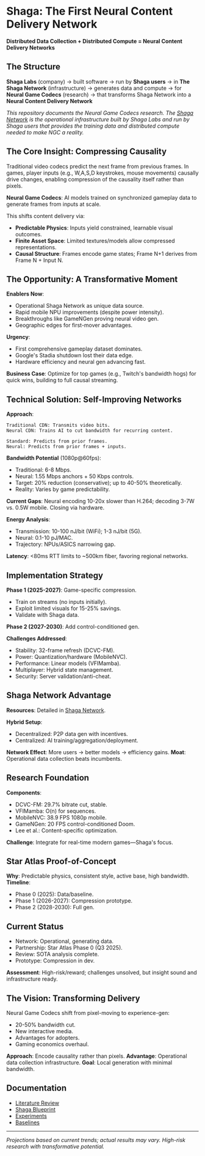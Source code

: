 # Shaga: The First Neural Content Delivery Network

**Distributed Data Collection + Distributed Compute = Neural Content Delivery Networks**

## The Structure

**Shaga Labs** (company) → built software → run by **Shaga users** → in **The Shaga Network** (infrastructure) → generates data and compute → for **Neural Game Codecs** (research) → that transforms Shaga Network into a **Neural Content Delivery Network**

*This repository documents the Neural Game Codecs research. The [Shaga Network](shaga-network/) is the operational infrastructure built by Shaga Labs and run by Shaga users that provides the training data and distributed compute needed to make NGC a reality.*

## The Core Insight: Compressing Causality

Traditional video codecs predict the next frame from previous frames. In games, player inputs (e.g., W,A,S,D keystrokes, mouse movements) causally drive changes, enabling compression of the causality itself rather than pixels.

**Neural Game Codecs**: AI models trained on synchronized gameplay data to generate frames from inputs at scale.

This shifts content delivery via:
- **Predictable Physics**: Inputs yield constrained, learnable visual outcomes.
- **Finite Asset Space**: Limited textures/models allow compressed representations.
- **Causal Structure**: Frames encode game states; Frame N+1 derives from Frame N + Input N.

## The Opportunity: A Transformative Moment

**Enablers Now**:
- Operational Shaga Network as unique data source.
- Rapid mobile NPU improvements (despite power intensity).
- Breakthroughs like GameNGen proving neural video gen.
- Geographic edges for first-mover advantages.

**Urgency**:
- First comprehensive gameplay dataset dominates.
- Google's Stadia shutdown lost their data edge.
- Hardware efficiency and neural gen advancing fast.

**Business Case**: Optimize for top games (e.g., Twitch's bandwidth hogs) for quick wins, building to full causal streaming.

## Technical Solution: Self-Improving Networks

**Approach**:
```
Traditional CDN: Transmits video bits.
Neural CDN: Trains AI to cut bandwidth for recurring content.

Standard: Predicts from prior frames.
Neural: Predicts from prior frames + inputs.
```

**Bandwidth Potential** (1080p@60fps):
- Traditional: 6-8 Mbps.
- Neural: 1.55 Mbps anchors + 50 Kbps controls.
- Target: 20% reduction (conservative); up to 40-50% theoretically.
- Reality: Varies by game predictability.

**Current Gaps**: Neural encoding 10-20x slower than H.264; decoding 3-7W vs. 0.5W mobile. Closing via hardware.

**Energy Analysis**:
- Transmission: 10-100 nJ/bit (WiFi); 1-3 nJ/bit (5G).
- Neural: 0.1-10 pJ/MAC.
- Trajectory: NPUs/ASICS narrowing gap.

**Latency**: <80ms RTT limits to ~500km fiber, favoring regional networks.

## Implementation Strategy

**Phase 1 (2025-2027)**: Game-specific compression.
- Train on streams (no inputs initially).
- Exploit limited visuals for 15-25% savings.
- Validate with Shaga data.

**Phase 2 (2027-2030)**: Add control-conditioned gen.

**Challenges Addressed**:
- Stability: 32-frame refresh (DCVC-FM).
- Power: Quantization/hardware (MobileNVC).
- Performance: Linear models (VFIMamba).
- Multiplayer: Hybrid state management.
- Security: Server validation/anti-cheat.

## Shaga Network Advantage

**Resources**: Detailed in [Shaga Network](shaga-network/).

**Hybrid Setup**:
- Decentralized: P2P data gen with incentives.
- Centralized: AI training/aggregation/deployment.

**Network Effect**: More users → better models → efficiency gains.
**Moat**: Operational data collection beats incumbents.

## Research Foundation

**Components**:
- DCVC-FM: 29.7% bitrate cut, stable.
- VFIMamba: O(n) for sequences.
- MobileNVC: 38.9 FPS 1080p mobile.
- GameNGen: 20 FPS control-conditioned Doom.
- Lee et al.: Content-specific optimization.

**Challenge**: Integrate for real-time modern games—Shaga's focus.

## Star Atlas Proof-of-Concept

**Why**: Predictable physics, consistent style, active base, high bandwidth.
**Timeline**:
- Phase 0 (2025): Data/baseline.
- Phase 1 (2026-2027): Compression prototype.
- Phase 2 (2028-2030): Full gen.

## Current Status

- Network: Operational, generating data.
- Partnership: Star Atlas Phase 0 (Q3 2025).
- Review: SOTA analysis complete.
- Prototype: Compression in dev.

**Assessment**: High-risk/reward; challenges unsolved, but insight sound and infrastructure ready.

## The Vision: Transforming Delivery

Neural Game Codecs shift from pixel-moving to experience-gen:
- 20-50% bandwidth cut.
- New interactive media.
- Advantages for adopters.
- Gaming economics overhaul.

**Approach**: Encode causality rather than pixels.
**Advantage**: Operational data collection infrastructure.
**Goal**: Local generation with minimal bandwidth.

## Documentation

- [Literature Review](research/literature_review/README.md)
- [Shaga Blueprint](https://zenodo.org/records/15778429)
- [Experiments](research/experiments/README.md)
- [Baselines](research/baselines/README.md)

---

*Projections based on current trends; actual results may vary. High-risk research with transformative potential.* 